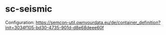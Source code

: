 # sc-seismic

Configuration: https://semcon-util.ownyourdata.eu/de/container_definition?init=3034f105-bd30-4735-901d-d8e68deee60f